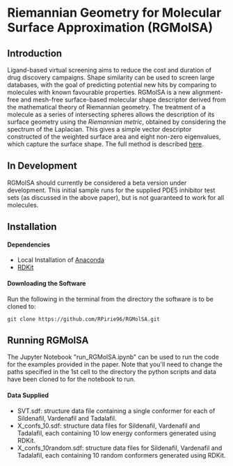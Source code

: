 # Riemannian Geometry for Molecular Surface Approximation (RGMolSA)

## Introduction

Ligand-based virtual screening aims to reduce the cost and duration of drug discovery campaigns. Shape similarity can be used to screen large databases, with the goal of predicting potential new hits by comparing to molecules with known favourable properties. RGMolSA is a new alignment-free and mesh-free surface-based molecular shape descriptor derived from the mathematical theory of Riemannian geometry. The treatment of a molecule as a series of intersecting spheres allows the description of its surface geometry using the _Riemannian metric_, obtained by considering the spectrum of the Laplacian. This gives a simple vector descriptor constructed of the weighted surface area and eight non-zero eigenvalues, which capture the surface shape. The full method is described [here](https://arxiv.org/abs/2201.04230).

## In Development

RGMolSA should currently be considered a beta version under development. This initial sample runs for the supplied PDE5 inhibitor test sets (as discussed in the above paper), but is not guaranteed to work for all molecules.

## Installation

#### Dependencies
- Local Installation of [Anaconda](https://www.anaconda.com)
- [RDKit](https://www.rdkit.org/docs/Install.html)

#### Downloading the Software
Run the following in the terminal from the directory the software is to be cloned to:
```
git clone https://github.com/RPirie96/RGMolSA.git
```

## Running RGMolSA

The Jupyter Notebook "run_RGMolSA.ipynb" can be used to run the code for the examples provided in the paper. Note that you'll need to change the paths specified in the 1st cell to the directory the python scripts and data have been cloned to for the notebook to run.

#### Data Supplied
- SVT.sdf: structure data file containing a single conformer for each of Sildenafil, Vardenafil and Tadalafil.
- X_confs_10.sdf: structure data files for Sildenafil, Vardenafil and Tadalafil, each containing 10 low energy conformers generated using RDKit. 
- X_confs_10random.sdf: structure data files for Sildenafil, Vardenafil and Tadalafil, each containing 10 random conformers generated using RDKit.
